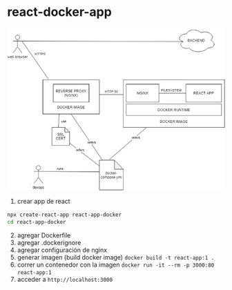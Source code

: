 # react-docker-app

![](react-app-docker.png)

1. crear app de react

```bash
npx create-react-app react-app-docker
cd react-app-docker
```

2. agregar Dockerfile
3. agregar .dockerignore
4. agregar configuración de nginx
5. generar imagen (build docker image) `docker build -t react-app:1 .`
6. correr un contenedor con la imagen `docker run -it --rm -p 3000:80 react-app:1`
7. acceder a `http://localhost:3000`
